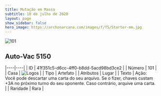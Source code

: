 ```yaml
---
title: Mutação em Massa
subtitle: 10 de julho de 2020
layout: page
show_sidebar: false
hero_image: https://archonarcana.com/images/f/f5/Starter-mm.jpg
---
```


![101](https://cdn.keyforgegame.com/media/card_front/pt/479_101_6R4HGCMP84FP_pt.png)

## Auto-Vac 5150

|----|----|
| ID | 41f351c5-d6cc-4ff0-b8dd-5acd98bd3ce2 |
| Número | 101 |
| Casa | ![Logos](https://archonarcana.com/images/thumb/c/ce/Logos.png/22px-Logos.png "Logos") |
| Tipo | Artefato |
| Atributos | Lugar |
| Texto | Ação: Você pode descartar uma carta do seu arquivo. Se o fizer, chaves custam +3A no próximo turno do seu oponente. Caso contrário, arquive uma carta. |
| Raridade | Rara |
